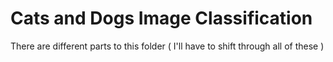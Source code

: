 # Cats and Dogs Image Classification
There are different parts to this folder
( I'll have to shift through all of these )
